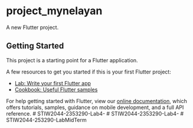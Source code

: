 # project_mynelayan

A new Flutter project.

## Getting Started

This project is a starting point for a Flutter application.

A few resources to get you started if this is your first Flutter project:

- [Lab: Write your first Flutter app](https://flutter.dev/docs/get-started/codelab)
- [Cookbook: Useful Flutter samples](https://flutter.dev/docs/cookbook)

For help getting started with Flutter, view our
[online documentation](https://flutter.dev/docs), which offers tutorials,
samples, guidance on mobile development, and a full API reference.
#   S T I W 2 0 4 4 - 2 3 5 3 2 9 0 - L a b 4 -  
 #   S T I W 2 0 4 4 - 2 3 5 3 2 9 0 - L a b 4 -  
 #   S T I W 2 0 4 4 - 2 5 3 2 9 0 - L a b M i d T e r m  
 
